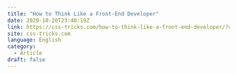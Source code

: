 ```yaml
---
title: "How to Think Like a Front-End Developer"
date: 2020-10-20T23:40:19Z
link: https://css-tricks.com/how-to-think-like-a-front-end-developer/?utm_medium=RSS&utm_source=news.12bit.vn
site: css-tricks.com
language: English
category:
  - Article
draft: false
---
```

